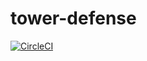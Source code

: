 # tower-defense





[![CircleCI](https://circleci.com/gh/essitepp/tower-defense.svg?style=svg&circle-token=5b725713e0b829bd39f832a91982a8873ef0c672)](https://app.circleci.com/pipelines/github/essitepp/tower-defense)
